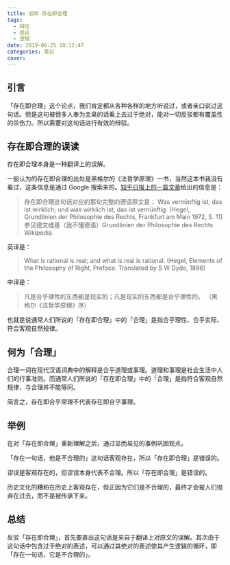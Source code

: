 ```yaml
---
title: 驳斥 存在即合理
tags:
  - 辩论
  - 观点
  - 逻辑
date: 2019-06-25 18:12:47
categories: 笔记
cover: 
---
```


## 引言

「存在即合理」这个论点，我们肯定都从各种各样的地方听说过，或者亲口说过这句话。但是这句被很多人奉为圭臬的话看上去过于绝对，能对一切反驳都有覆盖性的杀伤力。所以需要对这句话进行有效的辩驳。

## 存在即合理的误读

存在即合理本身是一种翻译上的误解。

一般认为的存在即合理的出处是黑格尔的《法哲学原理》一书，当然这本书我没有看过，这条信息是通过 Google 搜索来的。[知乎日报上的一篇文章](http://daily.zhihu.com/story/1955197)给出的信息是：

> 存在即合理这句话对应的那句完整的德语原文是：
> Was vernünftig ist, das ist wirklich; und was wirklich ist, das ist vernünftig.
(Hegel, Grundlinien der Philosophie des Rechts, Frankfurt am Main 1972, S. 11)
参见德文维基（我不懂德语）Grundlinien der Philosophie des Rechts Wikipedia

英译是：
> What is rational is real; and what is real is rational.
(Hegel, Elements of the Philosophy of Right, Preface. Translated by S W Dyde, 1896)

中译是：
> 凡是合乎理性的东西都是现实的；凡是现实的东西都是合乎理性的。
（黑格尔《法哲学原理》序）



也就是说通常人们所说的「存在即合理」中的「合理」是指合乎理性、合乎实际、符合客观自然规律。

## 何为「合理」

合理一词在现代汉语词典中的解释是合乎道理或事理。道理和事理是社会生活中人们的行事准则。而通常人们所说的「存在即合理」中的「合理」是指符合客观自然规律，与合理并不能等同。

简言之，存在即合乎常理不代表存在即合乎事理。

## 举例

在对「存在即合理」重新理解之后，通过显而易见的事例巩固观点。

「存在一句话，他是不合理的」这句话客观存在，所以「存在即合理」是错误的。

谬误是客观存在的，但谬误本身代表不合理。所以「存在即合理」是错误的。

历史文化的糟粕在历史上客观存在，但正因为它们是不合理的，最终才会被人们抛弃在过去，而不是被传承下来。

## 总结

反驳「存在即合理」，首先要直出这句话是来自于翻译上对原文的误解。其次由于这句话中包含过于绝对的表述，可以通过其绝对的表述使其产生逻辑的循环，即「存在一句话，它是不合理的」。
